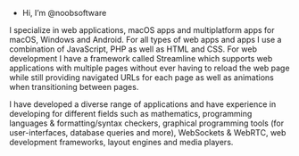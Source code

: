 -  Hi, I’m @noobsoftware

I specialize in web applications, macOS apps and multiplatform apps for macOS, Windows and Android. For all types of web apps and apps I use a combination of JavaScript, PHP as well as HTML and CSS. For web development I have a framework called Streamline which supports web applications with multiple pages without ever having to reload the web page while still providing navigated URLs for each page as well as animations when transitioning between pages. 

I have developed a diverse range of applications and have experience in developing for different fields such as mathematics, programming languages & formatting/syntax checkers, graphical programming tools (for user-interfaces, database queries and more), WebSockets & WebRTC, web development frameworks, layout engines and media players.

<!---
noobsoftware/noobsoftware is a ✨ special ✨ repository because its `README.md` (this file) appears on your GitHub profile.
You can click the Preview link to take a look at your changes.
--->
